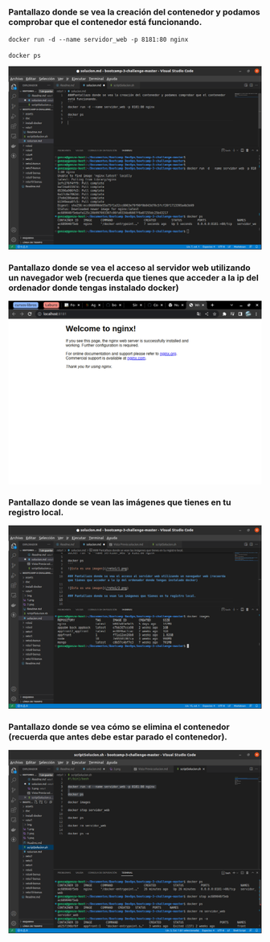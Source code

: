 ### Pantallazo donde se vea la creación del contenedor y podamos comprobar que el contenedor está funcionando.

```
docker run -d --name servidor_web -p 8181:80 nginx

docker ps
```
![Esta es una imagen](/reto1/img/1.png)

### Pantallazo donde se vea el acceso al servidor web utilizando un navegador web (recuerda que tienes que acceder a la ip del ordenador donde tengas instalado docker)

![Esta es una imagen](/reto1/img/2.png)

### Pantallazo donde se vean las imágenes que tienes en tu registro local.

![Esta es una imagen](/reto1/img/3.png)

### Pantallazo donde se vea cómo se elimina el contenedor (recuerda que antes debe estar parado el contenedor).

![Esta es una imagen](/reto1/img/4.png)



